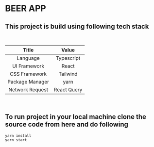 # BEER APP

## This project is build using following tech stack

&nbsp;

|      Title      |    Value    |
| :-------------: | :---------: |
|    Language     | Typescript  |
|  UI Framework   |    React    |
|  CSS Framework  |  Tailwind   |
| Package Manager |    yarn     |
| Network Request | React Query |

&nbsp;

## To run project in your local machine clone the source code from here and do following

```
yarn install
yarn start
```

